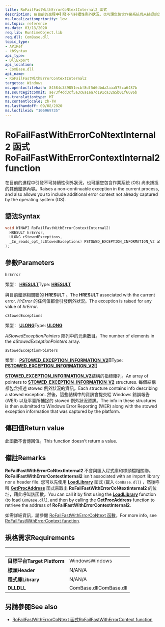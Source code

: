 ```yaml
---
title: RoFailFastWithErrorCoNtextInternal2 函式
description: 在目前的進程中引發不可持續性例外狀況，也可讓您包含作業系統尚未捕捉的其他錯誤內容。
ms.localizationpriority: low
ms.topic: reference
ms.date: 03/13/2020
req.lib: RuntimeObject.lib
req.dll: ComBase.dll
topic_type:
- APIRef
- kbSyntax
api_type:
- DllExport
api_location:
- ComBase.dll
api_name:
- RoFailFastWithErrorContextInternal2
targetos: Windows
ms.openlocfilehash: 84584c339851ecbf8df5d6dbda2aaa575ca6487b
ms.sourcegitcommit: ae73f4dd3cf5a3c6a1ea7d191ca32a5b01f6686b
ms.translationtype: MT
ms.contentlocale: zh-TW
ms.lasthandoff: 09/08/2020
ms.locfileid: "106969735"
---
```

# <a name="rofailfastwitherrorcontextinternal2-function"></a><span data-ttu-id="b69b2-103">RoFailFastWithErrorCoNtextInternal2 函式</span><span class="sxs-lookup"><span data-stu-id="b69b2-103">RoFailFastWithErrorContextInternal2 function</span></span>

<span data-ttu-id="b69b2-104">在目前的進程中引發不可持續性例外狀況，也可讓您包含作業系統 (OS) 尚未捕捉的其他錯誤內容。</span><span class="sxs-lookup"><span data-stu-id="b69b2-104">Raises a non-continuable exception in the current process, and also allows you to include additional error context not already captured by the operating system (OS).</span></span>

## <a name="syntax"></a><span data-ttu-id="b69b2-105">語法</span><span class="sxs-lookup"><span data-stu-id="b69b2-105">Syntax</span></span>

```cpp
void WINAPI RoFailFastWithErrorContextInternal2(
  HRESULT hrError,
  ULONG cStowedExceptions,
  _In_reads_opt_(cStowedExceptions) PSTOWED_EXCEPTION_INFORMATION_V2 aStowedExceptionPointers[]
);
```

## <a name="parameters"></a><span data-ttu-id="b69b2-106">參數</span><span class="sxs-lookup"><span data-stu-id="b69b2-106">Parameters</span></span>

`hrError`

<span data-ttu-id="b69b2-107">類型： **[HRESULT](../../com/structure-of-com-error-codes.md)**</span><span class="sxs-lookup"><span data-stu-id="b69b2-107">Type: **[HRESULT](../../com/structure-of-com-error-codes.md)**</span></span>

<span data-ttu-id="b69b2-108">與目前錯誤相關聯的 **HRESULT** 。</span><span class="sxs-lookup"><span data-stu-id="b69b2-108">The **HRESULT** associated with the current error.</span></span> <span data-ttu-id="b69b2-109">*HrError* 的任何值都會引發例外狀況。</span><span class="sxs-lookup"><span data-stu-id="b69b2-109">The exception is raised for any value of *hrError*.</span></span>

`cStowedExceptions`

<span data-ttu-id="b69b2-110">類型： **[ULONG](../../winprog/windows-data-types.md)**</span><span class="sxs-lookup"><span data-stu-id="b69b2-110">Type: **[ULONG](../../winprog/windows-data-types.md)**</span></span>

<span data-ttu-id="b69b2-111">*AStowedExceptionPointers* 陣列中的元素數目。</span><span class="sxs-lookup"><span data-stu-id="b69b2-111">The number of elements in the *aStowedExceptionPointers* array.</span></span>

`aStowedExceptionPointers`

<span data-ttu-id="b69b2-112">類型： **[PSTOWED_EXCEPTION_INFORMATION_V2](../../wer/stowed-exception-information-v2.md)\[\]**</span><span class="sxs-lookup"><span data-stu-id="b69b2-112">Type: **[PSTOWED_EXCEPTION_INFORMATION_V2](../../wer/stowed-exception-information-v2.md)\[\]**</span></span>

<span data-ttu-id="b69b2-113">[**STOWED_EXCEPTION_INFORMATION_V2**](../../wer/stowed-exception-information-v2.md)結構的指標陣列。</span><span class="sxs-lookup"><span data-stu-id="b69b2-113">An array of pointers to [**STOWED_EXCEPTION_INFORMATION_V2**](../../wer/stowed-exception-information-v2.md) structures.</span></span> <span data-ttu-id="b69b2-114">每個結構都包含描述 stowed 例外狀況的資訊。</span><span class="sxs-lookup"><span data-stu-id="b69b2-114">Each structure contains info describing a stowed exception.</span></span> <span data-ttu-id="b69b2-115">然後，這些結構中的資訊會提交給 Windows 錯誤報告 (WER) 以及平臺所捕捉的 stowed 例外狀況資訊。</span><span class="sxs-lookup"><span data-stu-id="b69b2-115">The info in these structures is then submitted to Windows Error Reporting (WER) along with the stowed exception information that was captured by the platform.</span></span>

## <a name="return-value"></a><span data-ttu-id="b69b2-116">傳回值</span><span class="sxs-lookup"><span data-stu-id="b69b2-116">Return value</span></span>

<span data-ttu-id="b69b2-117">此函數不會傳回值。</span><span class="sxs-lookup"><span data-stu-id="b69b2-117">This function doesn't return a value.</span></span>

## <a name="remarks"></a><span data-ttu-id="b69b2-118">備註</span><span class="sxs-lookup"><span data-stu-id="b69b2-118">Remarks</span></span>

<span data-ttu-id="b69b2-119">**RoFailFastWithErrorCoNtextInternal2** 不會與匯入程式庫和標頭檔相關聯。</span><span class="sxs-lookup"><span data-stu-id="b69b2-119">**RoFailFastWithErrorContextInternal2** isn't associated with an import library nor a header file.</span></span> <span data-ttu-id="b69b2-120">您可以先使用 [**LoadLibrary**](/windows/win32/api/libloaderapi/nf-libloaderapi-loadlibraryw) 函式 (載入 `ComBase.dll`) ，然後呼叫 [**GetProcAddress**](/windows/win32/api/libloaderapi/nf-libloaderapi-getprocaddress) 函式來取出 **RoFailFastWithErrorCoNtextInternal2** 的位址，藉此呼叫該函數。</span><span class="sxs-lookup"><span data-stu-id="b69b2-120">You can call it by first using the [**LoadLibrary**](/windows/win32/api/libloaderapi/nf-libloaderapi-loadlibraryw) function (to load `ComBase.dll`), and then by calling the [**GetProcAddress**](/windows/win32/api/libloaderapi/nf-libloaderapi-getprocaddress) function to retrieve the address of **RoFailFastWithErrorContextInternal2**.</span></span>

<span data-ttu-id="b69b2-121">如需詳細資訊，請參閱 [RoFailFastWithErrorCoNtext 函數](/windows/win32/api/roerrorapi/nf-roerrorapi-rofailfastwitherrorcontext)。</span><span class="sxs-lookup"><span data-stu-id="b69b2-121">For more info, see [RoFailFastWithErrorContext function](/windows/win32/api/roerrorapi/nf-roerrorapi-rofailfastwitherrorcontext).</span></span>

## <a name="requirements"></a><span data-ttu-id="b69b2-122">規格需求</span><span class="sxs-lookup"><span data-stu-id="b69b2-122">Requirements</span></span>
| &nbsp; | &nbsp; |
| ---- |:---- |
| <span data-ttu-id="b69b2-123">**目標平台**</span><span class="sxs-lookup"><span data-stu-id="b69b2-123">**Target Platform**</span></span> | <span data-ttu-id="b69b2-124">Windows</span><span class="sxs-lookup"><span data-stu-id="b69b2-124">Windows</span></span> |
| <span data-ttu-id="b69b2-125">**標頭**</span><span class="sxs-lookup"><span data-stu-id="b69b2-125">**Header**</span></span> | <span data-ttu-id="b69b2-126">N/A</span><span class="sxs-lookup"><span data-stu-id="b69b2-126">N/A</span></span> |
| <span data-ttu-id="b69b2-127">**程式庫**</span><span class="sxs-lookup"><span data-stu-id="b69b2-127">**Library**</span></span> | <span data-ttu-id="b69b2-128">N/A</span><span class="sxs-lookup"><span data-stu-id="b69b2-128">N/A</span></span> |
| <span data-ttu-id="b69b2-129">**DLL**</span><span class="sxs-lookup"><span data-stu-id="b69b2-129">**DLL**</span></span> | <span data-ttu-id="b69b2-130">ComBase.dll</span><span class="sxs-lookup"><span data-stu-id="b69b2-130">ComBase.dll</span></span> |

## <a name="see-also"></a><span data-ttu-id="b69b2-131">另請參閱</span><span class="sxs-lookup"><span data-stu-id="b69b2-131">See also</span></span>

* [<span data-ttu-id="b69b2-132">RoFailFastWithErrorCoNtext 函式</span><span class="sxs-lookup"><span data-stu-id="b69b2-132">RoFailFastWithErrorContext function</span></span>](/windows/win32/api/roerrorapi/nf-roerrorapi-rofailfastwitherrorcontext)